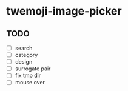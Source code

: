 # twemoji-image-picker

## TODO
- [ ] search
- [ ] category
- [ ] design
- [ ] surrogate pair 
- [ ] fix tmp dir
- [ ] mouse over
